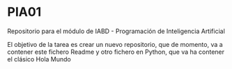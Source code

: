 # PIA01
Repositorio para el módulo de IABD - Programación de Inteligencia Artificial

El objetivo de la tarea es crear un nuevo repositorio, que de momento, va a contener este fichero Readme y otro fichero en Python, que va ha contener el clásico Hola Mundo
